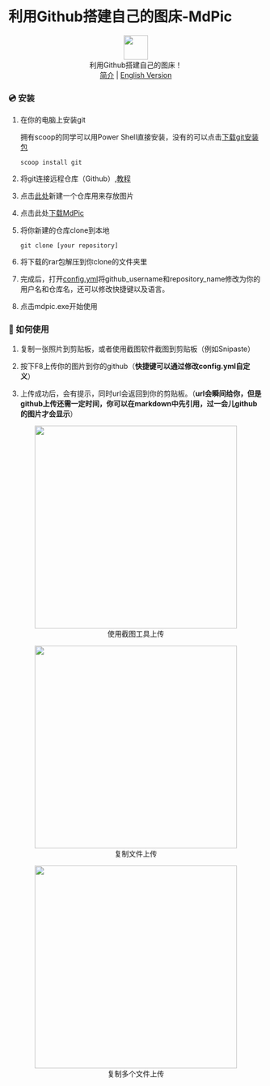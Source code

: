 # 利用Github搭建自己的图床-MdPic




<p align="center" class="has-mb-6">
<img class="not-gallery-item" height="48" width = "48" src="https://i.loli.net/2019/12/14/L3ZzHyqvshx9c2o.png">
<br> 利用Github搭建自己的图床！
<br>
<a href="https://github.com/skycity233/MDPIC">简介</a> |
<a href="https://github.com/skycity233/MDPIC/blob/master/README_EN.md">English Version</a>
<br>
</p>

<!-- more -->

### :cd: 安装

1. 在你的电脑上安装git

   拥有scoop的同学可以用Power Shell直接安装，没有的可以点击[下载git安装包](https://git-scm.com/)

   ```shell
   scoop install git
   ```

2. 将git连接远程仓库（Github）,[教程](https://www.runoob.com/git/git-remote-repo.html)

3. 点击[此处](https://github.com/new)新建一个仓库用来存放图片

4. 点击此处[下载MdPic](https://github.com/skycity233/MDPIC/releases/download/v1.1/mdpic.rar)

5. 将你新建的仓库clone到本地

   ```shell
   git clone [your repository]
   ```

6. 将下载的rar包解压到你clone的文件夹里

7. 完成后，打开[config.yml](https://github.com/skycity233/MDPIC/blob/master/config.yml)将github_username和repository_name修改为你的用户名和仓库名，还可以修改快捷键以及语言。

8. 点击mdpic.exe开始使用

### :gift: 如何使用

1. 复制一张照片到剪贴板，或者使用截图软件截图到剪贴板（例如Snipaste）

2. 按下F8上传你的图片到你的github（**快捷键可以通过修改config.yml自定义**）

3. 上传成功后，会有提示，同时url会返回到你的剪贴板。（**url会瞬间给你，但是github上传还需一定时间，你可以在markdown中先引用，过一会儿github的图片才会显示**）

<p align="center"">
<img height="400" src="https://raw.githubusercontent.com/skycity233/MYMDPIC/master/images/image_20191215152823895879.gif">
<br> 使用截图工具上传
<br>
</p>

<p align="center"">
<img height="400" src="https://raw.githubusercontent.com/skycity233/MYMDPIC/master/images/image_20191215153443403012.gif">
<br> 复制文件上传
<br>
</p>

<p align="center"">
<img height="400" src="https://raw.githubusercontent.com/skycity233/MYMDPIC/master/images/image_20191215153443403012.gif">
<br> 复制多个文件上传
<br>
</p>
